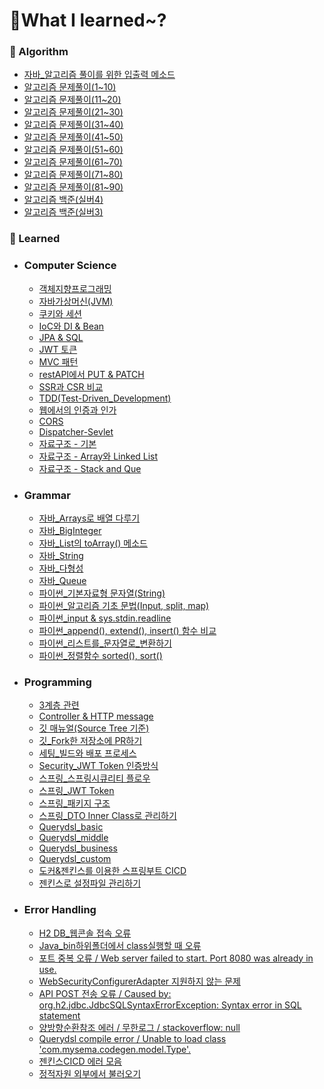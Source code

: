 # 📝What I learned~?


### 🔎 Algorithm

- [자바_알고리즘 풀이를 위한 입출력 메소드](/Algorithm/자바_알고리즘_풀이를_위한_입출력메소드.md)
- [알고리즘 문제풀이(1~10)](/Algorithm/문제풀이(1~10))
- [알고리즘 문제풀이(11~20)](/Algorithm/문제풀이(11~20))
- [알고리즘 문제풀이(21~30)](/Algorithm/문제풀이(21~30))
- [알고리즘 문제풀이(31~40)](/Algorithm/문제풀이(31~40))
- [알고리즘 문제풀이(41~50)](/Algorithm/문제풀이(41~50))
- [알고리즘 문제풀이(51~60)](/Algorithm/문제풀이(51~60))
- [알고리즘 문제풀이(61~70)](/Algorithm/문제풀이(61~70))
- [알고리즘 문제풀이(71~80)](/Algorithm/문제풀이(71~80))
- [알고리즘 문제풀이(81~90)](/Algorithm/문제풀이(81~90))
- [알고리즘 백준(실버4)](/Algorithm/백준(실버4))
- [알고리즘 백준(실버3)](/Algorithm/백준(실버3))


### 🔎 Learned
- ### Computer Science
	- [객체지향프로그래밍](/Studying/CS/객체지향프로그래밍.md)
	- [자바가상머신(JVM)](/Studying/CS/자바가상머신(JVM).md)
	- [쿠키와 세션](/Studying/CS/쿠키와_세션(Cookie&Session).md)
	- [IoC와 DI & Bean](/Studying/CS/IoC(Inversion_of_Control)와_DI(Dependency_Injection)_&_Bean.md)
	- [JPA & SQL](/Studying/CS/JPA_SQL.md)
	- [JWT 토큰](/Studying/CS/JWT.md)
	- [MVC 패턴](/Studying/CS/MVC패턴.md)
	- [restAPI에서 PUT & PATCH](/Studying/CS/restAPI에서_PUT_PATCH.md)
	- [SSR과 CSR 비교](/Studying/CS/SSR_CSR.md)
	- [TDD(Test-Driven_Development)](/Studying/CS/TDD(Test-Driven_Development).md)
	- [웹에서의 인증과 인가](/Studying/CS/인증_인가.md)
	- [CORS](/Studying/CS/CORS.md)
	- [Dispatcher-Sevlet](/Studying/CS/Dispatcher-Servlet.md)
	- [자료구조 - 기본](/Studying/CS/자료구조_기본.md)
	- [자료구조 - Array와 Linked List](/Studying/CS/자료구조_Array_Linked_List.md)
	- [자료구조 - Stack and Que](/Studying/CS/자료구조_Stack_&_Que.md)


- ### Grammar
	- [자바_Arrays로 배열 다루기](/Studying/Grammar/자바_Arrays.md)
	- [자바_BigInteger](/Studying/Grammar/자바_BigInteger.md)
	- [자바_List의 toArray() 메소드](/Studying/Grammar/자바_List_toArray.md)
	- [자바_String](/Studying/Grammar/자바_String.md)
	- [자바_다형성](/Studying/Grammar/자바_다형성.md)
	- [자바_Queue](/Studying/Grammar/자바_Queue.md)
	- [파이썬_기본자료형 문자열(String)](/Studying/Grammar/파이썬_기본자료형_문자열(String).md)
	- [파이썬_알고리즘 기초 문법(Input, split, map)](/Studying/Grammar/파이썬_알고리즘_기초_문법(Input_split_map).md)
	- [파이썬_input & sys.stdin.readline](/Studying/Grammar/파이썬_input_sys.stdin.readline.md)
	- [파이썬_append(), extend(), insert() 함수 비교](/Studying/Grammar/파이썬_append_extend_insert.md)
	- [파이썬_리스트를_문자열로_변환하기](/Studying/Grammar/파이썬_리스트를_문자열로_변환하기.md)
	- [파이썬_정렬함수 sorted(), sort()](/Studying/Grammar/파이썬_정렬함수sorted.md)



- ### Programming
	- [3계층 관련](/Studying/Programming/자바_Coupling.md)
	- [Controller & HTTP message](/Studying/Programming/스프링_Controller_HTTPmessage.md)
	- [깃 매뉴얼(Source Tree 기준)](/Studying/Programming/깃_매뉴얼.md)
	- [깃_Fork한 저장소에 PR하기](/Studying/Programming/깃_Fork한_저장소에_PR하기.md)
	- [세팅_빌드와 배포 프로세스](/Studying/Programming/세팅_빌드및배포.md)
	- [Security_JWT Token 인증방식](/Studying/Programming/JWT토큰인증방식.md)
	- [스프링_스프링시큐리티 플로우](/Studying/Programming/스프링_스프링시큐리티_플로우.md)
	- [스프링_JWT Token](/Studying/Programming/스프링_JWT_Token.md)
	- [스프링_패키지 구조](/Studying/Programming/스프링_패키지_구조.md)
	- [스프링_DTO Inner Class로 관리하기](/Studying/Programming/스프링_DTO_Inner_Class로_관리하기.md)
	- [Querydsl_basic](/Studying/Programming/Querydsl_basic.md)
	- [Querydsl_middle](/Studying/Programming/Querydsl_middle.md)
	- [Querydsl_business](/Studying/Programming/Querydsl_business.md)
	- [Querydsl_custom](/Studying/Programming/Querydsl_custom.md)
	- [도커&젠킨스를 이용한 스프링부트 CICD](/Studying/Programming/도커&젠킨스_스프링부트CICD.md)
	- [젠킨스로 설정파일 관리하기](/Studying/Programming/젠킨스로_설정파일_관리하기.md)



- ### Error Handling
	- [H2 DB_웹콘솔 접속 오류](/Studying/Errors/H2_웹콘솔_접속_오류.md)
	- [Java_bin하위폴더에서 class실행할 때 오류](/Studying/Errors/Java_bin하위폴더class실행오류.md)
	- [포트 중복 오류 / Web server failed to start. Port 8080 was already in use.](/Studying/Errors/Spring_ServerAlreadyInUse.md)
	- [WebSecurityConfigurerAdapter 지원하지 않는 문제](/Studying/Errors/WebSecurityConfigurerAdapter_지원하지_않는_문제.md)
	- [API POST 전송 오류 / Caused by: org.h2.jdbc.JdbcSQLSyntaxErrorException: Syntax error in SQL statement](/Studying/Errors/API_POST_전송오류.md)
	- [양방향순환참조 에러 / 무한로그 / stackoverflow: null](/Studying/Errors/양방향순환참조에러_stackoverflow.md)
	- [Querydsl compile error / Unable to load class 'com.mysema.codegen.model.Type'.](/Studying/Errors/Querydsl_compile_오류.md)
	- [젠킨스CICD 에러 모음](/Studying/Errors/JekinsCICD_ERROR.md)
	- [정적자원 외부에서 불러오기](/Studying/Errors/정적자원_외부에서_불러오기.md)


